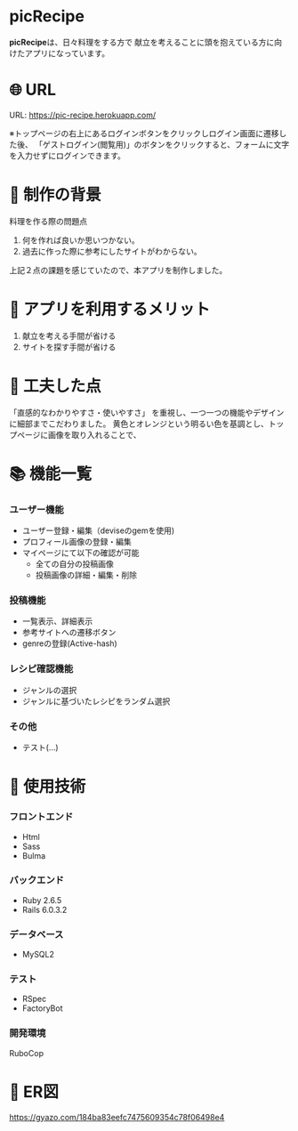 # picRecipe
**picRecipe**は、日々料理をする方で
献立を考えることに頭を抱えている方に向けたアプリになっています。


# 🌐 URL
URL: https://pic-recipe.herokuapp.com/

※トップページの右上にあるログインボタンをクリックしログイン画面に遷移した後、
「ゲストログイン(閲覧用)」のボタンをクリックすると、フォームに文字を入力せずにログインできます。


# 📓 制作の背景
料理を作る際の問題点
1. 何を作れば良いか思いつかない。
1. 過去に作った際に参考にしたサイトがわからない。

上記２点の課題を感じていたので、本アプリを制作しました。

# 📔 アプリを利用するメリット
1. 献立を考える手間が省ける
1. サイトを探す手間が省ける

# 📗 工夫した点
「直感的なわかりやすさ・使いやすさ」 を重視し、一つ一つの機能やデザインに細部までこだわりました。
黄色とオレンジという明るい色を基調とし、トップページに画像を取り入れることで、



# 📚 機能一覧
### ユーザー機能
- ユーザー登録・編集（deviseのgemを使用)
- プロフィール画像の登録・編集
- マイページにて以下の確認が可能
    - 全ての自分の投稿画像
    - 投稿画像の詳細・編集・削除

### 投稿機能
- 一覧表示、詳細表示
- 参考サイトへの遷移ボタン
- genreの登録(Active-hash)

### レシピ確認機能
- ジャンルの選択
- ジャンルに基づいたレシピをランダム選択

### その他
- テスト(...)

# 📕 使用技術
### フロントエンド
- Html
- Sass
- Bulma
### バックエンド
- Ruby 2.6.5
- Rails 6.0.3.2

### データベース
- MySQL2

### テスト
- RSpec
- FactoryBot

### 開発環境
RuboCop

# 📙 ER図

https://gyazo.com/184ba83eefc7475609354c78f06498e4